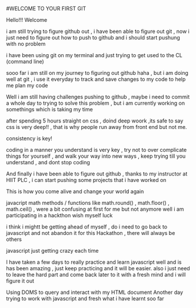 #WELCOME TO YOUR FIRST GIT

Hello!!!
Welcome

i am still trying to figure github out , i have been able to figure out git , now i just need to figure out how to push to github and i should start pushung with no problem 

i have been using git on my terminal and just trying to get used to the CL (command line)

sooo far i am still on my journey to figuring out github haha , but i am doing well at git , i use it everyday to track and save changes to my code to help me plan my code

Well i am still having challenges pushing to github , maybe i need to commit a whole day to trying to solve this problem , but i am currently working on somethings which is taking my time 

after spending 5 hours straight on css , doind deep woork ,its safe to say css is very deep!! , that is why people run away from front end but not me.

consistency is key!

coding in a manner you understand is very key , try not to over complicate things for yourself , and walk your way into new ways , keep trying till you understand , and dont stop coding 

And finally i have been able to figure out github , thanks to my instructor at HIIT PLC , i can start pushing some projects that i have worked on 

This is how you come alive and change your world
again 

javacript math methods / functions like math.round() , math.floor() , math.ceil() , were a bit confusing at first for me but not anymore 
well i am participating in a hackthon wish myself luck 

i think i mightt be getting ahead of myself , do i need to go back to javascript and not abandon it for this Hackathon , there will always be others 

javascript just getting crazy each time

I have taken a few days to really practice and learn javascript well and is has been amazing , just keep practicing and it will be easier.  also i just need to leave the hard part and come back later to it with a fresh mind and i will figure it out 

Using DOMS to query and interact with my HTML document
Another day trying to work with javascript and fresh what i have learnt soo far
